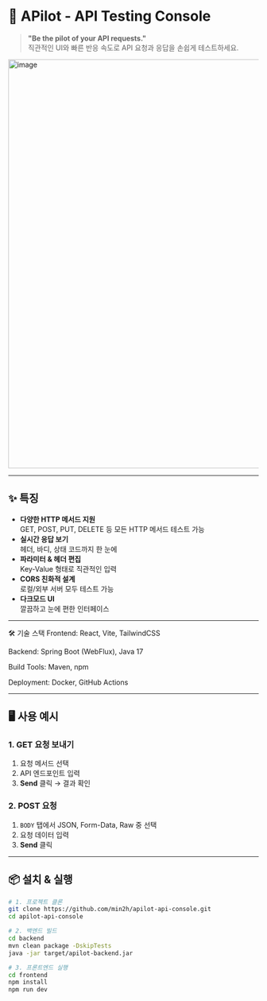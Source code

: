 # 🚀 APilot - API Testing Console

> **"Be the pilot of your API requests."**  
> 직관적인 UI와 빠른 반응 속도로 API 요청과 응답을 손쉽게 테스트하세요.


<img width="1275" height="823" alt="image" src="https://github.com/user-attachments/assets/4c0c25f5-12c2-4f83-bf07-e5cdb7ad30c3" />


---

## ✨ 특징

- **다양한 HTTP 메서드 지원**  
  GET, POST, PUT, DELETE 등 모든 HTTP 메서드 테스트 가능
- **실시간 응답 보기**  
  헤더, 바디, 상태 코드까지 한 눈에
- **파라미터 & 헤더 편집**  
  Key-Value 형태로 직관적인 입력
- **CORS 친화적 설계**  
  로컬/외부 서버 모두 테스트 가능
- **다크모드 UI**  
  깔끔하고 눈에 편한 인터페이스

---

🛠 기술 스택
Frontend: React, Vite, TailwindCSS

Backend: Spring Boot (WebFlux), Java 17

Build Tools: Maven, npm

Deployment: Docker, GitHub Actions

---

## 🖥️ 사용 예시

### 1. GET 요청 보내기
1. 요청 메서드 선택
2. API 엔드포인트 입력  
3. **Send** 클릭 → 결과 확인

### 2. POST 요청
1. `BODY` 탭에서 JSON, Form-Data, Raw 중 선택
2. 요청 데이터 입력
3. **Send** 클릭

---

## 📦 설치 & 실행

```bash
# 1. 프로젝트 클론
git clone https://github.com/min2h/apilot-api-console.git
cd apilot-api-console

# 2. 백엔드 빌드
cd backend
mvn clean package -DskipTests
java -jar target/apilot-backend.jar

# 3. 프론트엔드 실행
cd frontend
npm install
npm run dev
